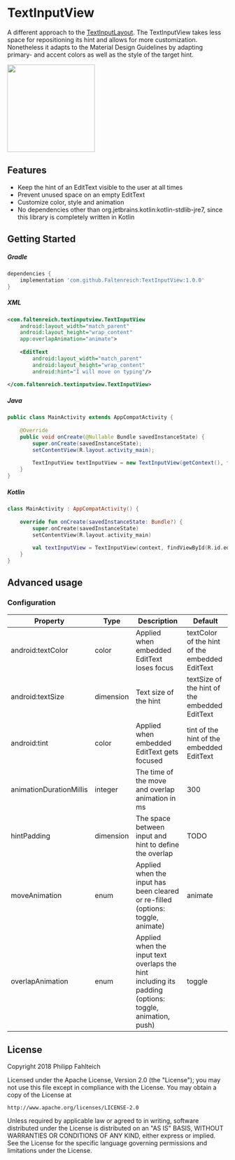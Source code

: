 # TextInputView


A different approach to the [TextInputLayout](https://developer.android.com/reference/android/support/design/widget/TextInputLayout.html).
The TextInputView takes less space for repositioning its hint and allows for more customization. 
Nonetheless it adapts to the Material Design Guidelines by adapting primary- and accent colors as well as the style of the target hint.

<img src="https://github.com/Faltenreich/TextInputView/blob/develop/preview.gif" width="200">

## Features
- Keep the hint of an EditText visible to the user at all times
- Prevent unused space on an empty EditText
- Customize color, style and animation
- No dependencies other than org.jetbrains.kotlin:kotlin-stdlib-jre7, since this library is completely written in Kotlin

## Getting Started

##### Gradle
```gradle
dependencies {
    implementation 'com.github.Faltenreich:TextInputView:1.0.0'
}
```

##### XML
```xml
<com.faltenreich.textinputview.TextInputView
    android:layout_width="match_parent"
    android:layout_height="wrap_content"
    app:overlapAnimation="animate">
    
    <EditText
        android:layout_width="match_parent"
        android:layout_height="wrap_content"
        android:hint="I will move on typing"/>
        
</com.faltenreich.textinputview.TextInputView>
```

##### Java
```java
public class MainActivity extends AppCompatActivity {
    
    @Override
    public void onCreate(@Nullable Bundle savedInstanceState) {
        super.onCreate(savedInstanceState);
        setContentView(R.layout.activity_main);
        
        TextInputView textInputView = new TextInputView(getContext(), findViewById(R.id.editText));
    }
}

```

##### Kotlin
```kotlin
class MainActivity : AppCompatActivity() {
    
    override fun onCreate(savedInstanceState: Bundle?) {
        super.onCreate(savedInstanceState)
        setContentView(R.layout.activity_main)
        
        val textInputView = TextInputView(context, findViewById(R.id.editText))
    }
}
```

## Advanced usage

### Configuration

Property | Type | Description | Default
--- | --- | --- | ---
android:textColor | color | Applied when embedded EditText loses focus | textColor of the hint of the embedded EditText
android:textSize | dimension | Text size of the hint | textSize of the hint of the embedded EditText
android:tint | color | Applied when embedded EditText gets focused | tint of the hint of the embedded EditText
animationDurationMillis | integer | The time of the move and overlap animation in ms | 300
hintPadding | dimension | The space between input and hint to define the overlap | TODO
moveAnimation | enum | Applied when the input has been cleared or re-filled (options: toggle, animate) | animate
overlapAnimation | enum | Applied when the input text overlaps the hint including its padding (options: toggle, animation, push) | toggle

## License

Copyright 2018 Philipp Fahlteich

Licensed under the Apache License, Version 2.0 (the "License");
you may not use this file except in compliance with the License.
You may obtain a copy of the License at

    http://www.apache.org/licenses/LICENSE-2.0

Unless required by applicable law or agreed to in writing, software
distributed under the License is distributed on an "AS IS" BASIS,
WITHOUT WARRANTIES OR CONDITIONS OF ANY KIND, either express or implied.
See the License for the specific language governing permissions and
limitations under the License.